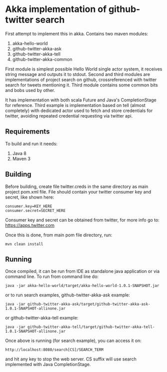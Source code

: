 # Akka implementation of github-twitter search

First attempt to implement this in akka. Contains two maven modules:

1. akka-hello-world
2. github-twitter-akka-ask
3. github-twitter-akka-tell
4. github-twitter-akka-common

First module is simplest possible Hello World single actor system, it receives string message and outputs it to stdout.
Second and third modules are implementations of project search on github, crossreferenced with twitter search for tweets mentioning it.
Third module contains some common bits and bobs used by other. 

It has implementation with both scala Future and Java's CompletionStage for reference. Third example is implementation based on tell (almost completely) with dedicated actor used to fetch and store credentials for twitter, avoiding repeated credential requesting via twitter api.

## Requirements

To build and run it needs:
1. Java 8
2. Maven 3 

## Building

Before building, create file twitter.creds in the same directory as main project pom.xml file. File should contain your twitter consumer key and secret, like shown here:
```
consumer.key=KEY_HERE
consumer.secret=SECRET_HERE
```
Consumer key and secret can be obtained from twitter, for more info go to: https://apps.twitter.com

Once this is done, from main pom file directory, run:

```
mvn clean install
```

## Running

Once compiled, it can be run from IDE as standalone java application or via command line. To run from command line do:

```
java -jar akka-hello-world/target/akka-hello-world-1.0.1-SNAPSHOT.jar
```

or to run search examples, github-twitter-akka-ask example:

```
java -jar github-twitter-akka-ask/target/github-twitter-akka-ask-1.0.1-SNAPSHOT-allinone.jar
```
or github-twitter-akka-tell example:
```
java -jar github-twitter-akka-tell/target/github-twitter-akka-tell-1.0.1-SNAPSHOT-allinone.jar
```
Once above is running (for search example), you can access it on:
```
http://localhost:8080/search[CS]/SEARCH_TERM 
```
and hit any key to stop the web server. CS suffix will use search implemented with Java CompletionStage.
